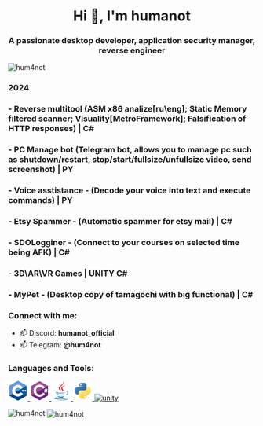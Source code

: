 <h1 align="center">Hi 👋, I'm humanot</h1>
<h3 align="center">A passionate desktop developer, application security manager, reverse engineer</h3>

<p align="left"> <img src="https://komarev.com/ghpvc/?username=hum4not&label=Profile%20views&color=0e75b6&style=flat" alt="hum4not" /> </p>

<h3 align="left">2024</h3>
<h3 align="left">- Reverse multitool (ASM x86 analize[ru\eng]; Static Memory filtered scanner; Visuality[MetroFramework]; Falsification of HTTP responses) | C# </h3>
<h3 align="left">- PC Manage bot (Telegram bot, allows you to manage pc such as shutdown/restart, stop/start/fullsize/unfullsize video, send screenshot) | PY </h3>
<h3 align="left">- Voice asstistance - (Decode your voice into text and execute commands) | PY </h3>
<h3 align="left">- Etsy Spammer - (Automatic spammer for etsy mail) | C# </h3>
<h3 align="left">- SDOLogginer - (Connect to your courses on selected time being AFK) | C# </h3>
<h3 align="left">- 3D\AR\VR Games | UNITY C# </h3>
<h3 align="left">- MyPet - (Desktop copy of tamagochi with big functional) | C# </h3>
<p align="left">
  
<h3 align="left">Connect with me:</h3>

- 📫 Discord: **humanot_official**
- 📫 Telegram: **@hum4not**
<p align="left">
</p>

<h3 align="left">Languages and Tools:</h3>
<p align="left"> <a href="https://www.w3schools.com/cpp/" target="_blank" rel="noreferrer"> <img src="https://raw.githubusercontent.com/devicons/devicon/master/icons/cplusplus/cplusplus-original.svg" alt="cplusplus" width="40" height="40"/> </a> <a href="https://www.w3schools.com/cs/" target="_blank" rel="noreferrer"> <img src="https://raw.githubusercontent.com/devicons/devicon/master/icons/csharp/csharp-original.svg" alt="csharp" width="40" height="40"/> </a> <a href="https://www.java.com" target="_blank" rel="noreferrer"> <img src="https://raw.githubusercontent.com/devicons/devicon/master/icons/java/java-original.svg" alt="java" width="40" height="40"/> </a> <a href="https://www.python.org" target="_blank" rel="noreferrer"> <img src="https://raw.githubusercontent.com/devicons/devicon/master/icons/python/python-original.svg" alt="python" width="40" height="40"/> </a> <a href="https://unity.com/" target="_blank" rel="noreferrer"> <img src="https://www.vectorlogo.zone/logos/unity3d/unity3d-icon.svg" alt="unity" width="40" height="40"/> </a> </p>

<p><img align="left" src="https://github-readme-stats.vercel.app/api/top-langs?username=hum4not&show_icons=true&locale=en&layout=compact" alt="hum4not" /></p>

<p>&nbsp;<img align="center" src="https://github-readme-stats.vercel.app/api?username=hum4not&show_icons=true&locale=en" alt="hum4not" /></p>
